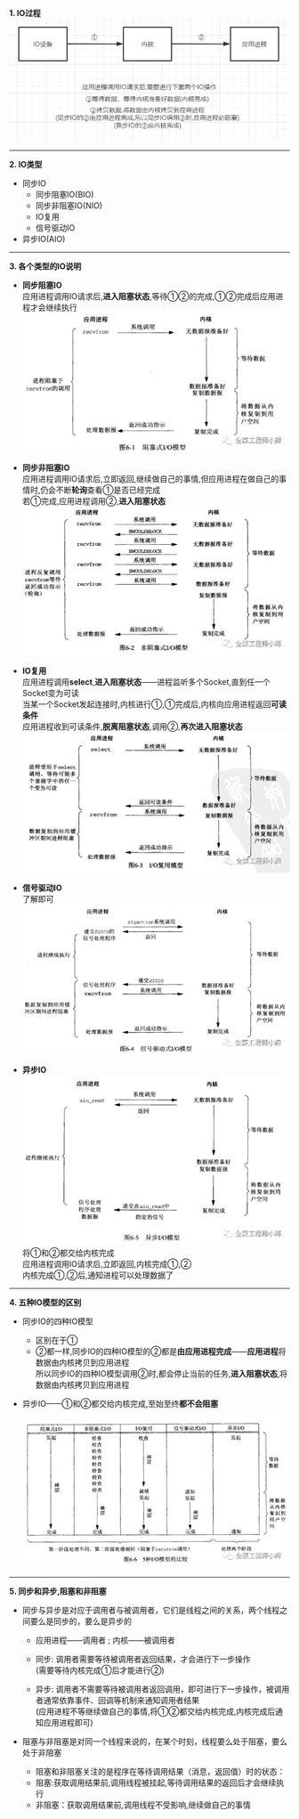 **1. IO过程**  
![Alt text](picture/img_6.png)
***
**2. IO类型**  
* 同步IO    
    * 同步阻塞IO(BIO) 
    * 同步非阻塞IO(NIO)  
    * IO复用  
    * 信号驱动IO
* 异步IO(AIO)  
*** 
**3. 各个类型的IO说明**
* **同步阻塞IO**   
  应用进程调用IO请求后,**进入阻塞状态**,等待①②的完成,①②完成后应用进程才会继续执行  
  ![Alt text](picture/img.png)  
  

* **同步非阻塞IO**  
  应用进程调用IO请求后,立即返回,继续做自己的事情,但应用进程在做自己的事情时,仍会不断**轮询**查看①是否已经完成   
  若①完成,应用进程调用②,**进入阻塞状态**   
  ![Alt text](picture/img_1.png)
  

* **IO复用**    
  应用进程调用**select**,**进入阻塞状态**——进程监听多个Socket,直到任一个Socket变为可读   
  当某一个Socket发起连接时,内核进行①,①完成后,内核向应用进程返回**可读条件**  
  应用进程收到可读条件,**脱离阻塞状态**,调用②,**再次进入阻塞状态**    
  ![Alt text](picture/img_2.png)
  

* **信号驱动IO**   
  了解即可  
  ![Alt text](picture/img_3.png) 
  

* **异步IO**  
  ![Alt text](picture/img_4.png)
  将①和②都交给内核完成   
  应用进程调用IO请求后,立即返回,内核完成①,②   
  内核完成①,②后,通知进程可以处理数据了  
  
***
**4. 五种IO模型的区别**   
* 同步IO的四种IO模型   
   * 区别在于①   
   * ②都一样,同步IO的四种IO模型的②都是**由应用进程完成**——**应用进程**将数据由内核拷贝到应用进程   
     所以同步IO的四种IO模型调用②时,都会停止当前的任务,**进入阻塞状态**,将数据由内核拷贝到应用进程
* 异步IO——①和②都交给内核完成,至始至终**都不会阻塞**     
  


  ![Alt text](picture/img_5.png)

***
**5. 同步和异步,阻塞和非阻塞**   
* 同步与异步是对应于调用者与被调用者，它们是线程之间的关系，两个线程之间要么是同步的，要么是异步的
  
  * 应用进程——调用者 ; 内核——被调用者   

  * 同步: 调用者需要等待被调用者返回结果，才会进行下一步操作   
    (需要等待内核完成①后才能进行②)  
  * 异步: 调用者不需要等待被调用者返回调用，即可进行下一步操作，被调用者通常依靠事件、回调等机制来通知调用者结果  
  (应用进程不等继续做自己的事情,将①②都交给内核完成,内核完成后通知应用进程即可)

* 阻塞与非阻塞是对同一个线程来说的，在某个时刻，线程要么处于阻塞，要么处于非阻塞    
  * 阻塞和非阻塞关注的是程序在等待调用结果（消息，返回值）时的状态：
  * 阻塞:获取调用结果前,调用线程被挂起,等待调用结果的返回后才会继续执行
  * 非阻塞：获取调用结果前,调用线程不受影响,继续做自己的事情   

